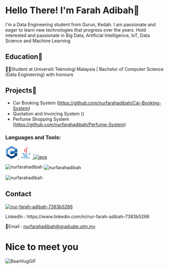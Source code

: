 # Hello There! I'm Farah Adibah👋


I'm a Data Engineering student from Gurun, Kedah. I am passionate and eager to learn new technologies that progress over the years. 
Hold interested and passionate in Big Data, Artificial Intelligence, IoT, Data Science and Machine Learning


## Education📗

👩‍🎓Student at Universiti Teknologi Malaysia | Bachelor of Computer Science (Data Engineering) with honours


## Projects📗
- Car Booking System (https://github.com/nurfarahadibah/Car-Booking-System)
- Quotation and Invoicing System ()
- Perfume Shopping System (https://github.com/nurfarahadibah/Perfume-System)



<h3 align="left">Languages and Tools:</h3>
<p align="left"> <a href="https://www.w3schools.com/cpp/" target="_blank" rel="noreferrer"> <img src="https://raw.githubusercontent.com/devicons/devicon/master/icons/cplusplus/cplusplus-original.svg" alt="cplusplus" width="40" height="40"/> </a> <a href="https://www.java.com" target="_blank" rel="noreferrer"> <img src="https://raw.githubusercontent.com/devicons/devicon/master/icons/java/java-original.svg" alt="java" width="40" height="40"/> </a>
 <a href="" target="_blank" rel="noreferrer"> <img src="https://s3.dualstack.us-east-2.amazonaws.com/pythondotorg-assets/media/community/logos/python-logo-only.png" alt="java" width="40" height="40"/> </a></p> 

<p><img align="left" src="https://github-readme-stats.vercel.app/api/top-langs?username=nurfarahadibah&show_icons=true&locale=en&layout=compact" alt="nurfarahadibah" /></p>

<p>&nbsp;<img align="center" src="https://github-readme-stats.vercel.app/api?username=nurfarahadibah&show_icons=true&locale=en" alt="nurfarahadibah" /></p>

<p><img align="center" src="https://github-readme-streak-stats.herokuapp.com/?user=nurfarahadibah&" alt="nurfarahadibah" /></p>



## Contact
<a href="https://linkedin.com/in/nur-farah-adibah-7383b5266" target="blank"><img align="center" src="https://raw.githubusercontent.com/rahuldkjain/github-profile-readme-generator/master/src/images/icons/Social/linked-in-alt.svg" alt="nur-farah-adibah-7383b5266" height="30" width="40" /></a>
</p>
Linkedln : https://www.linkedin.com/in/nur-farah-adibah-7383b5266

📧Email : nurfarahadibah@graduate.utm.my

# Nice to meet you


![BearHugGIF](https://user-images.githubusercontent.com/128114912/227106161-8ed26296-3968-4a74-8547-26c8bd94244f.gif)


